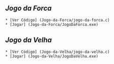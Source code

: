 ## *Jogo da Forca*
	* [Ver Código] (Jogo-da-Forca/jogo-da-forca.c)
	* [Jogar] (Jogo-da-Forca/JogoDaForca.exe)	

## *Jogo da Velha*
	* [Ver Código] (Jogo-da-Velha/jogo-da-velha.c)
	* [Jogar] (Jogo-da-Velha/JogoDaVelha.exe)	